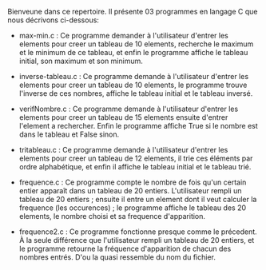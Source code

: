 Bienveune dans ce repertoire. Il présente 03 programmes en langage C que nous décrivons ci-dessous:


  * max-min.c :  Ce programme demander à l'utilisateur d'entrer les elements pour creer un tableau de 10 elements, recherche le maximum et le minimum de ce tableau, et enfin le programme affiche le tableau initial, son maximum et son minimum.
  
  
  
 * inverse-tableau.c : Ce programme demande à l'utilisateur d'entrer les elements pour creer un tableau de 10 elements, le programme trouve l'inverse de ces nombres, affiche le tableau initial et le tableau inversé.
 
 
 
 * verifNombre.c :  Ce programme demande à l'utilisateur d'entrer les elements pour creer un tableau de 15 elements ensuite d'entrer l'element a rechercher. Enfin le programme affiche True si le nombre est dans le tableau et False sinon.
  
 
 * tritableau.c : Ce programme demande à l'utilisateur d'entrer les elements pour creer un tableau de 12 elements, il trie ces éléments par ordre alphabétique, et enfin il affiche le tableau initial et le tableau trié.


 * frequence.c :   Ce programme compte le nombre de fois qu'un certain entier apparaît dans un tableau de 20 entiers. L'utilisateur rempli un tableau de 20 entiers ; ensuite il entre un element dont il veut calculer la frequence (les occurences) ; le programme affiche le tableau des 20 elements, le nombre choisi et sa frequence d'apparition.
 
 
 * frequence2.c :  Ce programme fonctionne presque comme le précedent. À la seule différence que l'utilisateur rempli un tableau de 20 entiers, et le programme retourne la fréquence d'apparition de chacun des nombres entrés. D'ou la quasi ressemble du nom du fichier.

